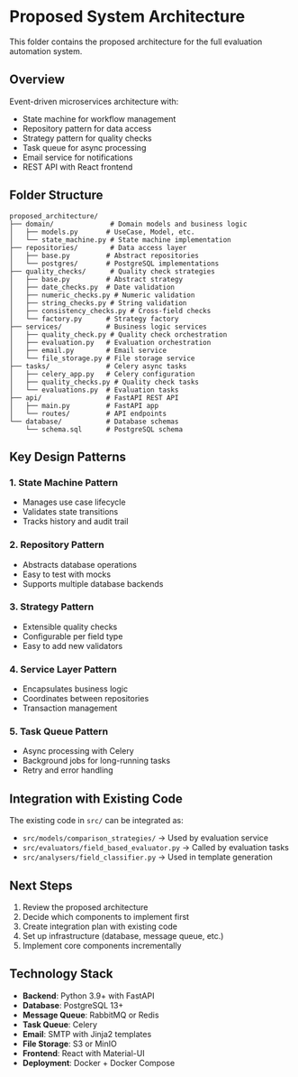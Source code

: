 # Proposed System Architecture

This folder contains the proposed architecture for the full evaluation automation system.

## Overview

Event-driven microservices architecture with:
- State machine for workflow management
- Repository pattern for data access
- Strategy pattern for quality checks
- Task queue for async processing
- Email service for notifications
- REST API with React frontend

## Folder Structure

```
proposed_architecture/
├── domain/              # Domain models and business logic
│   ├── models.py       # UseCase, Model, etc.
│   └── state_machine.py # State machine implementation
├── repositories/        # Data access layer
│   ├── base.py         # Abstract repositories
│   └── postgres/       # PostgreSQL implementations
├── quality_checks/      # Quality check strategies
│   ├── base.py         # Abstract strategy
│   ├── date_checks.py  # Date validation
│   ├── numeric_checks.py # Numeric validation
│   ├── string_checks.py # String validation
│   ├── consistency_checks.py # Cross-field checks
│   └── factory.py      # Strategy factory
├── services/           # Business logic services
│   ├── quality_check.py # Quality check orchestration
│   ├── evaluation.py   # Evaluation orchestration
│   ├── email.py        # Email service
│   └── file_storage.py # File storage service
├── tasks/              # Celery async tasks
│   ├── celery_app.py   # Celery configuration
│   ├── quality_checks.py # Quality check tasks
│   └── evaluations.py  # Evaluation tasks
├── api/                # FastAPI REST API
│   ├── main.py         # FastAPI app
│   └── routes/         # API endpoints
└── database/           # Database schemas
    └── schema.sql      # PostgreSQL schema
```

## Key Design Patterns

### 1. State Machine Pattern
- Manages use case lifecycle
- Validates state transitions
- Tracks history and audit trail

### 2. Repository Pattern
- Abstracts database operations
- Easy to test with mocks
- Supports multiple database backends

### 3. Strategy Pattern
- Extensible quality checks
- Configurable per field type
- Easy to add new validators

### 4. Service Layer Pattern
- Encapsulates business logic
- Coordinates between repositories
- Transaction management

### 5. Task Queue Pattern
- Async processing with Celery
- Background jobs for long-running tasks
- Retry and error handling

## Integration with Existing Code

The existing code in `src/` can be integrated as:
- `src/models/comparison_strategies/` → Used by evaluation service
- `src/evaluators/field_based_evaluator.py` → Called by evaluation tasks
- `src/analysers/field_classifier.py` → Used in template generation

## Next Steps

1. Review the proposed architecture
2. Decide which components to implement first
3. Create integration plan with existing code
4. Set up infrastructure (database, message queue, etc.)
5. Implement core components incrementally

## Technology Stack

- **Backend**: Python 3.9+ with FastAPI
- **Database**: PostgreSQL 13+
- **Message Queue**: RabbitMQ or Redis
- **Task Queue**: Celery
- **Email**: SMTP with Jinja2 templates
- **File Storage**: S3 or MinIO
- **Frontend**: React with Material-UI
- **Deployment**: Docker + Docker Compose
